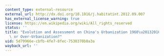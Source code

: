 ```yaml
---
content_type: external-resource
external_url: http://dx.doi.org/10.1016/j.habitatint.2012.09.007
has_external_license_warning: true
license: https://en.wikipedia.org/wiki/All_rights_reserved
status: ''
title: "Evolution and Assessment on China's Urbanization 1960\u20132010: Under-Urbanization\
  \ or Over-Urbanization?"
uid: 5d79966e-cbfb-4fe7-8fec-7530370b0a3a
wayback_url: ''
---
```

